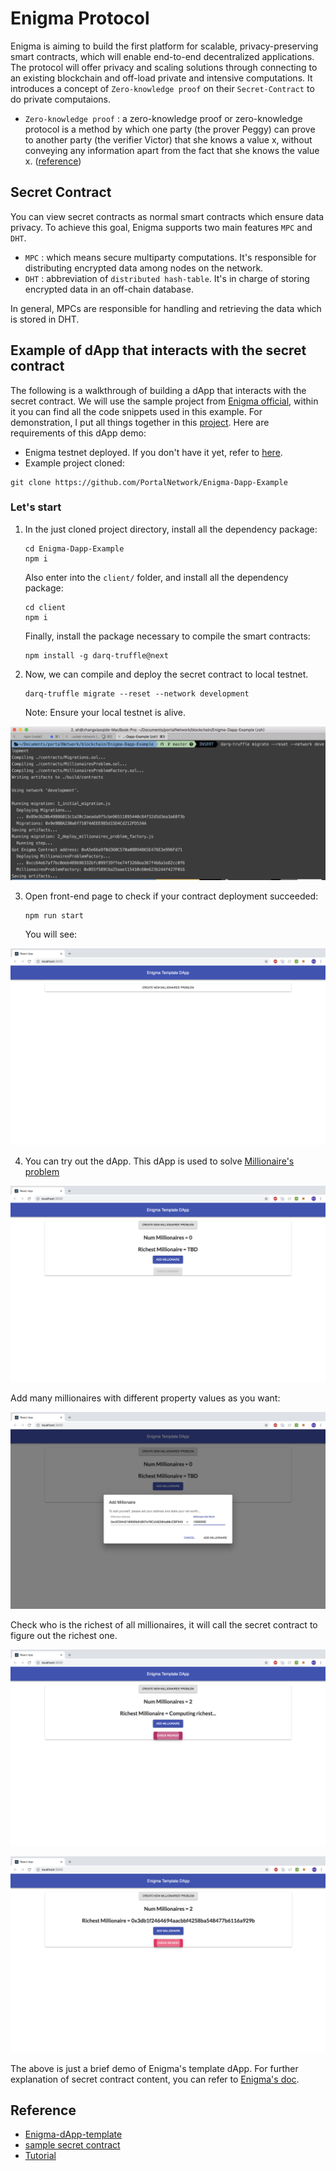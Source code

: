 # Enigma Protocol

Enigma is aiming to build the first platform for scalable, privacy-preserving smart contracts, which will enable end-to-end decentralized applications. The protocol will offer privacy and scaling solutions through connecting to an existing blockchain and off-load private and intensive computations. It introduces a concept of `Zero-knowledge proof` on their `Secret-Contract` to do private computaions.

- `Zero-knowledge proof` :  a zero-knowledge proof or zero-knowledge protocol is a method by which one party (the prover Peggy) can prove to another party (the verifier Victor) that she knows a value x, without conveying any information apart from the fact that she knows the value x. ([reference](https://en.wikipedia.org/wiki/Zero-knowledge_proof))

## Secret Contract

You can view secret contracts as normal smart contracts which ensure data privacy. To achieve this goal, Enigma supports two main features `MPC` and `DHT`.

- `MPC` : which means secure multiparty computations. It's responsible for distributing encrypted data among nodes on the network.
- `DHT` : abbreviation of `distributed hash-table`. It's in charge of storing encrypted data in an off-chain database.  

In general, MPCs are responsible for handling and retrieving the data which is stored in DHT.

## Example of dApp that interacts with the secret contract

The following is a walkthrough of building a dApp that interacts with the secret contract. We will use the sample project from [Enigma official](https://github.com/enigmampc/enigma-template-dapp), within it you can find all the code snippets used in this example. For demonstration, I put all things together in this [project](https://github.com/PortalNetwork/Enigma-Dapp-Example). Here are requirements of this dApp demo:

- Enigma testnet deployed. If you don't have it yet, refer to [here](./enigma-docker-network.md).
- Example project cloned: 
```
git clone https://github.com/PortalNetwork/Enigma-Dapp-Example
```

### Let's start

1. In the just cloned project directory, install all the dependency package:
    ```
    cd Enigma-Dapp-Example
    npm i
    ```
    Also enter into the `client/` folder, and install all the dependency package:
    ```
    cd client
    npm i
    ```

    Finally, install the package necessary to compile the smart contracts:
    ```
    npm install -g darq-truffle@next
    ```

2. Now, we can compile and deploy the secret contract to local testnet.
    ```
    darq-truffle migrate --reset --network development
    ```
    Note: Ensure your local testnet is alive.

![delpoy](../../assets/deploy.png)

3. Open front-end page to check if your contract deployment succeeded:
    ```
    npm run start
    ```
    You will see:

![index](../../assets/index.png)

4. You can try out the dApp. This dApp is used to solve [Millionaire's problem](https://en.wikipedia.org/wiki/Yao%27s_Millionaires%27_Problem)

![create](../../assets/create.png)

Add many millionaires with different property values as you want:

![add](../../assets/add.png)

Check who is the richest of all millionaires, it will call the secret contract to figure out the richest one.

![check](../../assets/check.png)

![result](../../assets/result.png)

The above is just a brief demo of Enigma's template dApp. For further explanation of secret contract content, you can refer to [Enigma's doc](https://enigma.co/protocol/SecretContracts.html).

## Reference
- [Enigma-dApp-template](https://github.com/enigmampc/enigma-template-dapp)
- [sample secret contract](https://enigma.co/protocol/SecretContracts.html)
- [Tutorial](https://blog.enigma.co/getting-started-with-the-enigma-protocol-a-complete-developers-guide-170b7dfa5c0f)